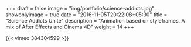 +++
draft = false
image = "img/portfolio/science-addicts.jpg"
showonlyimage = true
date = "2016-11-05T20:22:08+05:30"
title = "Science Addicts Unite"
description = "Animation based on styleframes. A mix of After Effects and Cinema 4D"
weight = 14
+++


{{< vimeo 384304599 >}}